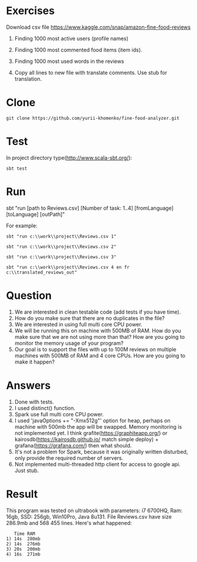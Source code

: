 Exercises
===

Download csv file https://www.kaggle.com/snap/amazon-fine-food-reviews

1) Finding 1000 most active users (profile names)

2) Finding 1000 most commented food items (item ids).

3) Finding 1000 most used words in the reviews

4) Copy all lines to new file with translate comments. Use stub for translation.

Clone
===
```
git clone https://github.com/yurii-khomenko/fine-food-analyzer.git
```
Test
===
In project directory type(http://www.scala-sbt.org/):
```
sbt test
```
Run
===
sbt "run [path to Reviews.csv] [Number of task: 1..4] [fromLanguage] [toLanguage] [outPath]"

For example:
```
sbt "run c:\\work\\project\\Reviews.csv 1"

sbt "run c:\\work\\project\\Reviews.csv 2"

sbt "run c:\\work\\project\\Reviews.csv 3"

sbt "run c:\\work\\project\\Reviews.csv 4 en fr c:\\translated_reviews_out"
```

Question
===

1) We are interested in clean testable code (add tests if you have time). 
2) How do you make sure that there are no duplicates in the file? 
3) We are interested in using full multi core CPU power. 
4) We will be running this on machine with 500MB of RAM. How do you make sure that we are not using more than that? How are you going to monitor the memory usage of your program? 
5) Our goal is to support the files with up to 100M reviews on multiple machines with 500MB of RAM and 4 core CPUs. How are you going to make it happen? 
  
Answers
===
1) Done with tests.
2) I used distinct() function.
3) Spark use full multi core CPU power.
4) I used 'javaOptions += "-Xmx512g"' option for heap, perhaps on machine with 500mb the app will be swapped. 
Memory monitoring is not implemented yet. I think grafite(https://graphiteapp.org/) or kairosdb(https://kairosdb.github.io/ match simple deploy) + grafana(https://grafana.com/) then what should.
5) It's not a problem for Spark, because it was originally written disturbed, only provide the required number of servers.
6) Not implemented multi-threaded http client for access to google api. Just stub.

Result
===
This program was tested on ultrabook with parameters: i7 6700HQ, Ram: 16gb, SSD: 256gb, Win10Pro, Java 8u131. 
File Reviews.csv have size 286.9mb and 568 455 lines. Here's what happened:
```    
   Time RAM
1) 14s  280mb
2) 14s  276mb
3) 20s  200mb
4) 16s  271mb
```
